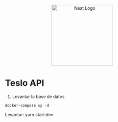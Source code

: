 <p align="center">
  <a href="http://nestjs.com/" target="blank"><img src="https://nestjs.com/img/logo-small.svg" width="200" alt="Nest Logo" /></a>
</p>

<!-- Clonar proyecto
yarn install
Clonar el archivo .env.template y renombrarlo a .env
Cambiar las variables de entorno -->
# Teslo API

1. Levantar la base de datos
```
docker-compose up -d
```

Levantar: yarn start:dev 